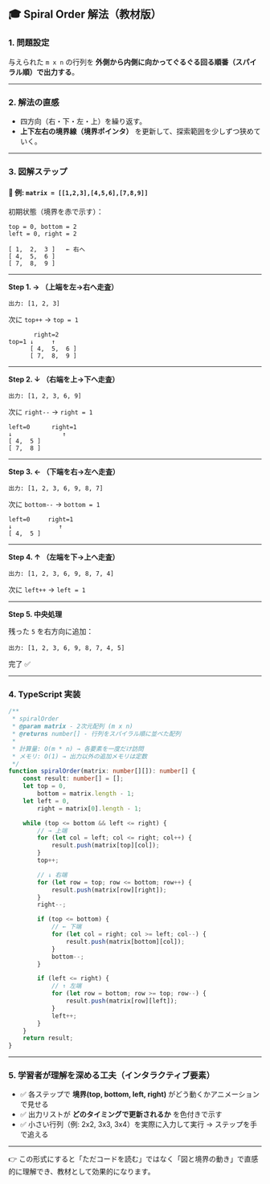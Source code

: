 ## 🎓 Spiral Order 解法（教材版）

### 1. 問題設定

与えられた `m x n` の行列を **外側から内側に向かってぐるぐる回る順番（スパイラル順）で出力する**。

---

### 2. 解法の直感

- 四方向（右・下・左・上）を繰り返す。
- **上下左右の境界線（境界ポインタ）** を更新して、探索範囲を少しずつ狭めていく。

---

### 3. 図解ステップ

#### 📌 例: `matrix = [[1,2,3],[4,5,6],[7,8,9]]`

初期状態（境界を赤で示す）：

```
top = 0, bottom = 2
left = 0, right = 2
```

```
[ 1,  2,  3 ]   ← 右へ
[ 4,  5,  6 ]
[ 7,  8,  9 ]
```

---

**Step 1. → （上端を左→右へ走査）**

```
出力: [1, 2, 3]
```

次に `top++` → `top = 1`

```
       right=2
top=1 ↓     ↑
      [ 4,  5,  6 ]
      [ 7,  8,  9 ]
```

---

**Step 2. ↓ （右端を上→下へ走査）**

```
出力: [1, 2, 3, 6, 9]
```

次に `right--` → `right = 1`

```
left=0      right=1
↓              ↑
[ 4,  5 ]
[ 7,  8 ]
```

---

**Step 3. ← （下端を右→左へ走査）**

```
出力: [1, 2, 3, 6, 9, 8, 7]
```

次に `bottom--` → `bottom = 1`

```
left=0     right=1
↓             ↑
[ 4,  5 ]
```

---

**Step 4. ↑ （左端を下→上へ走査）**

```
出力: [1, 2, 3, 6, 9, 8, 7, 4]
```

次に `left++` → `left = 1`

---

**Step 5. 中央処理**

残った `5` を右方向に追加：

```
出力: [1, 2, 3, 6, 9, 8, 7, 4, 5]
```

完了 ✅

---

### 4. TypeScript 実装

```typescript
/**
 * spiralOrder
 * @param matrix - 2次元配列 (m x n)
 * @returns number[] - 行列をスパイラル順に並べた配列
 *
 * 計算量: O(m * n) → 各要素を一度だけ訪問
 * メモリ: O(1) → 出力以外の追加メモリは定数
 */
function spiralOrder(matrix: number[][]): number[] {
    const result: number[] = [];
    let top = 0,
        bottom = matrix.length - 1;
    let left = 0,
        right = matrix[0].length - 1;

    while (top <= bottom && left <= right) {
        // → 上端
        for (let col = left; col <= right; col++) {
            result.push(matrix[top][col]);
        }
        top++;

        // ↓ 右端
        for (let row = top; row <= bottom; row++) {
            result.push(matrix[row][right]);
        }
        right--;

        if (top <= bottom) {
            // ← 下端
            for (let col = right; col >= left; col--) {
                result.push(matrix[bottom][col]);
            }
            bottom--;
        }

        if (left <= right) {
            // ↑ 左端
            for (let row = bottom; row >= top; row--) {
                result.push(matrix[row][left]);
            }
            left++;
        }
    }
    return result;
}
```

---

### 5. 学習者が理解を深める工夫（インタラクティブ要素）

- ✅ 各ステップで **境界(top, bottom, left, right)** がどう動くかアニメーションで見せる
- ✅ 出力リストが **どのタイミングで更新されるか** を色付きで示す
- ✅ 小さい行列（例: 2x2, 3x3, 3x4）を実際に入力して実行 → ステップを手で追える

---

👉 この形式にすると「ただコードを読む」ではなく「図と境界の動き」で直感的に理解でき、教材として効果的になります。
